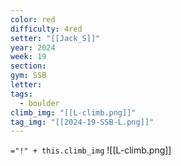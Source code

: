 ```yaml
---
color: red
difficulty: 4red
setter: "[[Jack_S]]"
year: 2024
week: 19
section: 
gym: SSB
letter: 
tags:
  - boulder
climb_img: "[[L-climb.png]]"
tag_img: "[[2024-19-SSB-L.png]]"
---
```

`="!" + this.climb_img`
![[L-climb.png]]
